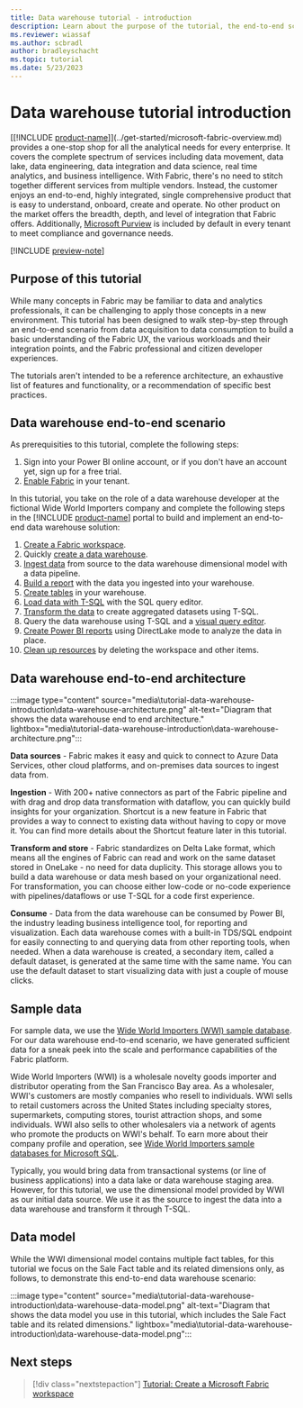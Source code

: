 ```yaml
---
title: Data warehouse tutorial - introduction
description: Learn about the purpose of the tutorial, the end-to-end scenario and architecture, the sample data, and the data model.
ms.reviewer: wiassaf
ms.author: scbradl
author: bradleyschacht
ms.topic: tutorial
ms.date: 5/23/2023
---
```


# Data warehouse tutorial introduction

[[!INCLUDE [product-name](../includes/product-name.md)]](../get-started/microsoft-fabric-overview.md) provides a one-stop shop for all the analytical needs for every enterprise. It covers the complete spectrum of services including data movement, data lake, data engineering, data integration and data science, real time analytics, and business intelligence. With Fabric, there's no need to stitch together different services from multiple vendors. Instead, the customer enjoys an end-to-end, highly integrated, single comprehensive product that is easy to understand, onboard, create and operate. No other product on the market offers the breadth, depth, and level of integration that Fabric offers. Additionally, [Microsoft Purview](../governance/microsoft-purview-fabric.md) is included by default in every tenant to meet compliance and governance needs.

[!INCLUDE [preview-note](../includes/preview-note.md)]

## Purpose of this tutorial

While many concepts in Fabric may be familiar to data and analytics professionals, it can be challenging to apply those concepts in a new environment. This tutorial has been designed to walk step-by-step through an end-to-end scenario from data acquisition to data consumption to build a basic understanding of the Fabric UX, the various workloads and their integration points, and the Fabric professional and citizen developer experiences.

The tutorials aren't intended to be a reference architecture, an exhaustive list of features and functionality, or a recommendation of specific best practices.

## Data warehouse end-to-end scenario

As prerequisities to this tutorial, complete the following steps:

1. Sign into your Power BI online account, or if you don't have an account yet, sign up for a free trial.
1. [Enable Fabric](../admin/admin-fabric-switch.md) in your tenant.

In this tutorial, you take on the role of a data warehouse developer at the fictional Wide World Importers company and complete the following steps in the [!INCLUDE [product-name](../includes/product-name.md)] portal to build and implement an end-to-end data warehouse solution:

1. [Create a Fabric workspace](tutorial-data-warehouse-create-workspace.md).
1. Quickly [create a data warehouse](tutorial-data-warehouse-create-warehouse.md).
1. [Ingest data](tutorial-data-warehouse-ingest-data.md) from source to the data warehouse dimensional model with a data pipeline.
1. [Build a report](tutorial-data-warehouse-build-report.md) with the data you ingested into your warehouse.
1. [Create tables](tutorial-data-warehouse-create-tables.md) in your warehouse.
1. [Load data with T-SQL](tutorial-data-warehouse-load-data.md) with the SQL query editor.
1. [Transform the data](tutorial-data-warehouse-transform-data.md) to create aggregated datasets using T-SQL.
1. Query the data warehouse using T-SQL and a [visual query editor](tutorial-data-warehouse-visual-query.md).
1. [Create Power BI reports](tutorial-data-warehouse-power-bi-report.md) using DirectLake mode to analyze the data in place.
1. [Clean up resources](tutorial-data-warehouse-clean-up.md) by deleting the workspace and other items.

## Data warehouse end-to-end architecture

:::image type="content" source="media\tutorial-data-warehouse-introduction\data-warehouse-architecture.png" alt-text="Diagram that shows the data warehouse end to end architecture." lightbox="media\tutorial-data-warehouse-introduction\data-warehouse-architecture.png":::

**Data sources** - Fabric makes it easy and quick to connect to Azure Data Services, other cloud platforms, and on-premises data sources to ingest data from.

**Ingestion** - With 200+ native connectors as part of the Fabric pipeline and with drag and drop data transformation with dataflow, you can quickly build insights for your organization. Shortcut is a new feature in Fabric that provides a way to connect to existing data without having to copy or move it. You can find more details about the Shortcut feature later in this tutorial.

**Transform and store** - Fabric standardizes on Delta Lake format, which means all the engines of Fabric can read and work on the same dataset stored in OneLake - no need for data duplicity. This storage allows you to build a data warehouse or data mesh based on your organizational need. For transformation, you can choose either low-code or no-code experience with pipelines/dataflows or use T-SQL for a code first experience.

**Consume** - Data from the data warehouse can be consumed by Power BI, the industry leading business intelligence tool, for reporting and visualization. Each data warehouse comes with a built-in TDS/SQL endpoint for easily connecting to and querying data from other reporting tools, when needed. When a data warehouse is created, a secondary item, called a default dataset, is generated at the same time with the same name. You can use the default dataset to start visualizing data with just a couple of mouse clicks.

## Sample data

For sample data, we use the [Wide World Importers (WWI) sample database](/sql/samples/wide-world-importers-what-is?view=sql-server-ver16&preserve-view=true). For our data warehouse end-to-end scenario, we have generated sufficient data for a sneak peek into the scale and performance capabilities of the Fabric platform.

Wide World Importers (WWI) is a wholesale novelty goods importer and distributor operating from the San Francisco Bay area. As a wholesaler, WWI's customers are mostly companies who resell to individuals. WWI sells to retail customers across the United States including specialty stores, supermarkets, computing stores, tourist attraction shops, and some individuals. WWI also sells to other wholesalers via a network of agents who promote the products on WWI's behalf. To earn more about their company profile and operation, see [Wide World Importers sample databases for Microsoft SQL](/sql/samples/wide-world-importers-what-is?view=sql-server-ver16&preserve-view=true).

Typically, you would bring data from transactional systems (or line of business applications) into a data lake or data warehouse staging area. However, for this tutorial, we use the dimensional model provided by WWI as our initial data source. We use it as the source to ingest the data into a data warehouse and transform it through T-SQL.

## Data model

While the WWI dimensional model contains multiple fact tables, for this tutorial we focus on the Sale Fact table and its related dimensions only, as follows, to demonstrate this end-to-end data warehouse scenario:

:::image type="content" source="media\tutorial-data-warehouse-introduction\data-warehouse-data-model.png" alt-text="Diagram that shows the data model you use in this tutorial, which includes the Sale Fact table and its related dimensions." lightbox="media\tutorial-data-warehouse-introduction\data-warehouse-data-model.png":::

## Next steps

> [!div class="nextstepaction"]
> [Tutorial: Create a Microsoft Fabric workspace](tutorial-data-warehouse-create-workspace.md)
